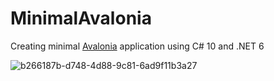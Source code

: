 # MinimalAvalonia

Creating minimal [Avalonia](https://avaloniaui.net/) application using C# 10 and .NET 6

![b266187b-d748-4d88-9c81-6ad9f11b3a27](https://user-images.githubusercontent.com/2297442/132138049-b70263ad-0067-42f6-80ec-3be259333029.jpg)
